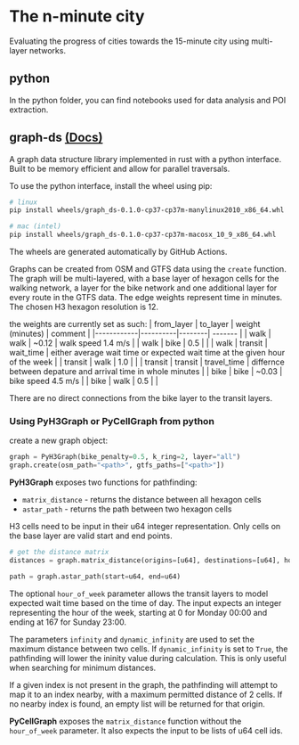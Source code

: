 # The n-minute city

Evaluating the progress of cities towards the 15-minute city using multi-layer networks.

## python
In the python folder, you can find notebooks used for data analysis and POI extraction.

## graph-ds [(Docs)](graph-ds/README.md)
A graph data structure library implemented in rust with a python interface. Built to be memory efficient and allow for parallel traversals. 

To use the python interface, install the wheel using pip:
```bash
# linux
pip install wheels/graph_ds-0.1.0-cp37-cp37m-manylinux2010_x86_64.whl

# mac (intel)
pip install wheels/graph_ds-0.1.0-cp37-cp37m-macosx_10_9_x86_64.whl
```

The wheels are generated automatically by GitHub Actions. 

Graphs can be created from OSM and GTFS data using the `create` function. The graph will be multi-layered, with a base layer of hexagon cells for the walking network, a layer for the bike network and one additional layer for every route in the GTFS data. The edge weights represent time in minutes. The chosen H3 hexagon resolution is 12.

the weights are currently set as such:
| from_layer | to_layer | weight (minutes) | comment |
|------------|----------|--------| ------- |
| walk       | walk     | ~0.12  | walk speed 1.4 m/s |
| walk       | bike     | 0.5    |         |
| walk       | transit  | wait_time | either average wait time or expected wait time at the given hour of the week |
| transit    | walk     | 1.0    |         |
| transit    | transit  | travel_time | differnce between depature and arrival time in whole minutes |
| bike       | bike     | ~0.03  | bike speed 4.5 m/s |
| bike       | walk     | 0.5    |         |

There are no direct connections from the bike layer to the transit layers.



### Using PyH3Graph or PyCellGraph from python

create a new graph object:
```python
graph = PyH3Graph(bike_penalty=0.5, k_ring=2, layer="all")
graph.create(osm_path="<path>", gtfs_paths=["<path>"])
```

**PyH3Graph** exposes two functions for pathfinding:
* `matrix_distance` - returns the distance between all hexagon cells
* `astar_path` - returns the path between two hexagon cells

H3 cells need to be input in their u64 integer representation. Only cells on the base layer are valid start and end points.

```python
# get the distance matrix
distances = graph.matrix_distance(origins=[u64], destinations=[u64], hour_of_week=int, infinity=Optional[float], dynamic_infinity=bool)

path = graph.astar_path(start=u64, end=u64)
```

The optional `hour_of_week` parameter allows the transit layers to model expected wait time based on the time of day. The input expects an integer representing the hour of the week, starting at 0 for Monday 00:00 and ending at 167 for Sunday 23:00.

The parameters `infinity` and `dynamic_infinity` are used to set the maximum distance between two cells. If `dynamic_infinity` is set to `True`, the pathfinding will lower the ininity value during calculation. This is only useful when searching for minimum distances.

If a given index is not present in the graph, the pathfinding will attempt to map it to an index nearby, with a maximum permitted distance of 2 cells. If no nearby index is found, an empty list will be returned for that origin.

**PyCellGraph** exposes the `matrix_distance` function without the `hour_of_week` parameter. It also expects the input to be lists of u64 cell ids. 